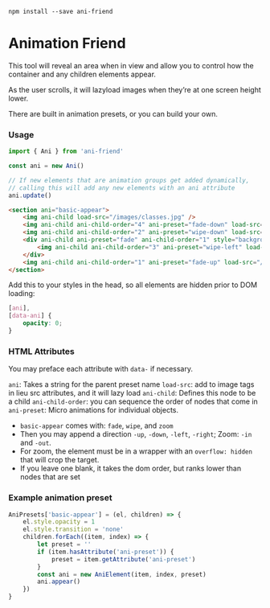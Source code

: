 ```
npm install --save ani-friend
```

# Animation Friend

This tool will reveal an area when in view and allow you to control
how the container and any children elements appear.

As the user scrolls, it will lazyload images when they’re at
one screen height lower.

There are built in animation presets, or you can build your own.

### Usage

```javascript
import { Ani } from 'ani-friend'

const ani = new Ani()

// If new elements that are animation groups get added dynamically,
// calling this will add any new elements with an ani attribute
ani.update()
```

```html
<section ani="basic-appear">
    <img ani-child load-src="/images/classes.jpg" />
    <img ani-child ani-child-order="4" ani-preset="fade-down" load-src="/images/marketing.jpg" />
    <img ani-child ani-child-order="2" ani-preset="wipe-down" load-src="/images/marketing.jpg" />
    <div ani-child ani-preset="fade" ani-child-order="1" style="background: green; display: inline-block">
        <img ani-child ani-child-order="3" ani-preset="wipe-left" load-src="/images/marketing.jpg" />
    </div>
    <img ani-child ani-child-order="1" ani-preset="fade-up" load-src="/images/marketing.jpg" />
</section>
```

Add this to your styles in the head, so all elements are hidden prior to DOM loading:

```css
[ani],
[data-ani] {
    opacity: 0;
}
```

### HTML Attributes

You may preface each attribute with `data-` if necessary.

`ani`: Takes a string for the parent preset name
`load-src`: add to image tags in lieu src attributes, and it will lazy load
`ani-child`: Defines this node to be a child
`ani-child-order`: you can sequence the order of nodes that come in
`ani-preset`: Micro animations for individual objects.

-   `basic-appear` comes with: `fade`, `wipe`, and `zoom`
-   Then you may append a direction `-up`, `-down`, `-left`, `-right`; Zoom: `-in` and `-out`.
-   For zoom, the element must be in a wrapper with an `overflow: hidden` that will crop the target.
-   If you leave one blank, it takes the dom order, but ranks lower than nodes that are set

### Example animation preset

```javascript
AniPresets['basic-appear'] = (el, children) => {
    el.style.opacity = 1
    el.style.transition = 'none'
    children.forEach((item, index) => {
        let preset = ''
        if (item.hasAttribute('ani-preset')) {
            preset = item.getAttribute('ani-preset')
        }
        const ani = new AniElement(item, index, preset)
        ani.appear()
    })
}
```

